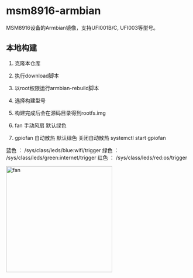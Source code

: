 # msm8916-armbian
MSM8916设备的Armbian镜像，支持UFI001B/C, UFI003等型号。

## 本地构建
1. 克隆本仓库
2. 执行download脚本
3. 以root权限运行armbian-rebuild脚本
4. 选择构建型号
5. 构建完成后会在源码目录得到rootfs.img

5. fan 手动风扇 默认绿色 
6. gpiofan 自动散热 默认绿色
关闭自动散热
systemctl start gpiofan

蓝色 ： /sys/class/leds/blue:wifi/trigger
绿色 ： /sys/class/leds/green:internet/trigger
红色 ： /sys/class/leds/red:os/trigger

<img width="290" alt="fan" src="https://github.com/YANXIAOXIH/msm8916-armbian/assets/77421578/12e1544c-1f8a-4718-a5a5-5f26c0451d55">
